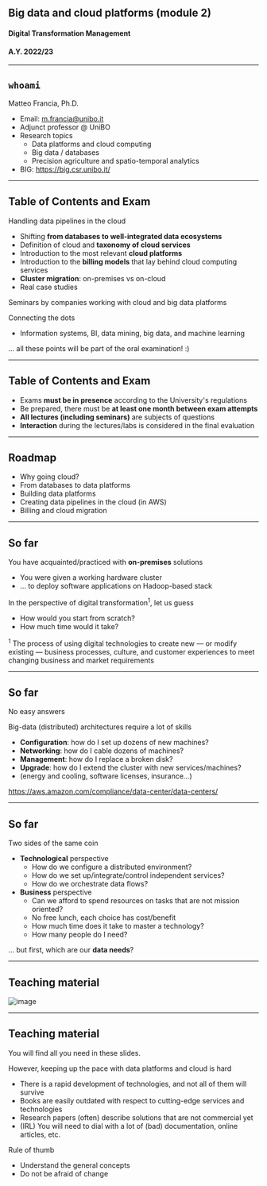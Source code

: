 ## Big data and cloud platforms (module 2)

#### Digital Transformation Management
#### A.Y. 2022/23

---

## `whoami`

Matteo Francia, Ph.D.
- Email: m.francia@unibo.it
- Adjunct professor @ UniBO
- Research topics
  - Data platforms and cloud computing
  - Big data / databases
  - Precision agriculture and spatio-temporal analytics
- BIG: https://big.csr.unibo.it/

---

## Table of Contents and Exam

Handling data pipelines in the cloud

- Shifting **from databases to well-integrated data ecosystems**
- Definition of cloud and **taxonomy of cloud services**
- Introduction to the most relevant **cloud platforms**
- Introduction to the **billing models** that lay behind cloud computing services
- **Cluster migration**: on-premises vs on-cloud
- Real case studies

Seminars by companies working with cloud and big data platforms

Connecting the dots
- Information systems, BI, data mining, big data, and machine learning

... all these points will be part of the oral examination! :) 

---

## Table of Contents and Exam

- Exams **must be in presence** according to the University's regulations
- Be prepared, there must be **at least one month between exam attempts**
- **All lectures (including seminars)** are subjects of questions
- **Interaction** during the lectures/labs is considered in the final evaluation

---

## Roadmap

- Why going cloud?
- From databases to data platforms
- Building data platforms
- Creating data pipelines in the cloud (in AWS)
- Billing and cloud migration

---

## So far

You have acquainted/practiced with **on-premises** solutions
- You were given a working hardware cluster
- ... to deploy software applications on Hadoop-based stack

In the perspective of digital transformation<sup>1</sup>, let us guess
- How would you start from scratch?
- How much time would it take?

<p class="footnote">
<sup>1</sup> The process of using digital technologies to create new — or modify existing — business processes, culture, and customer experiences to meet changing business and market requirements
</p> 

--- 

## So far

No easy answers

Big-data (distributed) architectures require a lot of skills
- **Configuration**: how do I set up dozens of new machines?
- **Networking**: how do I cable dozens of machines?
- **Management**: how do I replace a broken disk?
- **Upgrade**: how do I extend the cluster with new services/machines?
- (energy and cooling, software licenses, insurance...)

<p class="footnote"><a href="https://aws.amazon.com/compliance/data-center/data-centers/" target="_blank">https://aws.amazon.com/compliance/data-center/data-centers/</a></p>

---

## So far

Two sides of the same coin
- **Technological** perspective
  - How do we configure a distributed environment?
  - How do we set up/integrate/control independent services?
  - How do we orchestrate data flows?
- **Business** perspective
  - Can we afford to spend resources on tasks that are not mission oriented?
  - No free lunch, each choice has cost/benefit
  - How much time does it take to master a technology?
  - How many people do I need?

... but first, which are our **data needs**?

---

## Teaching material

![image](https://user-images.githubusercontent.com/18005592/210374682-b80d4549-7e59-4520-abd9-86065d36332d.png)

---

## Teaching material

You will find all you need in these slides.

However, keeping up the pace with data platforms and cloud is hard
- There is a rapid development of technologies, and not all of them will survive
- Books are easily outdated with respect to cutting-edge services and technologies
- Research papers (often) describe solutions that are not commercial yet
- (IRL) You will need to dial with a lot of (bad) documentation, online articles, etc.

Rule of thumb
- Understand the general concepts 
- Do not be afraid of change

